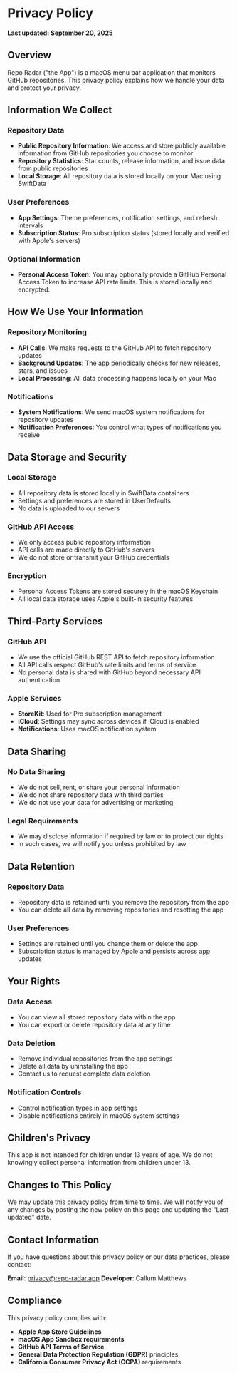 # Privacy Policy

**Last updated: September 20, 2025**

## Overview

Repo Radar ("the App") is a macOS menu bar application that monitors GitHub repositories. This privacy policy explains how we handle your data and protect your privacy.

## Information We Collect

### Repository Data
- **Public Repository Information**: We access and store publicly available information from GitHub repositories you choose to monitor
- **Repository Statistics**: Star counts, release information, and issue data from public repositories
- **Local Storage**: All repository data is stored locally on your Mac using SwiftData

### User Preferences
- **App Settings**: Theme preferences, notification settings, and refresh intervals
- **Subscription Status**: Pro subscription status (stored locally and verified with Apple's servers)

### Optional Information
- **Personal Access Token**: You may optionally provide a GitHub Personal Access Token to increase API rate limits. This is stored locally and encrypted.

## How We Use Your Information

### Repository Monitoring
- **API Calls**: We make requests to the GitHub API to fetch repository updates
- **Background Updates**: The app periodically checks for new releases, stars, and issues
- **Local Processing**: All data processing happens locally on your Mac

### Notifications
- **System Notifications**: We send macOS system notifications for repository updates
- **Notification Preferences**: You control what types of notifications you receive

## Data Storage and Security

### Local Storage
- All repository data is stored locally in SwiftData containers
- Settings and preferences are stored in UserDefaults
- No data is uploaded to our servers

### GitHub API Access
- We only access public repository information
- API calls are made directly to GitHub's servers
- We do not store or transmit your GitHub credentials

### Encryption
- Personal Access Tokens are stored securely in the macOS Keychain
- All local data storage uses Apple's built-in security features

## Third-Party Services

### GitHub API
- We use the official GitHub REST API to fetch repository information
- All API calls respect GitHub's rate limits and terms of service
- No personal data is shared with GitHub beyond necessary API authentication

### Apple Services
- **StoreKit**: Used for Pro subscription management
- **iCloud**: Settings may sync across devices if iCloud is enabled
- **Notifications**: Uses macOS notification system

## Data Sharing

### No Data Sharing
- We do not sell, rent, or share your personal information
- We do not share repository data with third parties
- We do not use your data for advertising or marketing

### Legal Requirements
- We may disclose information if required by law or to protect our rights
- In such cases, we will notify you unless prohibited by law

## Data Retention

### Repository Data
- Repository data is retained until you remove the repository from the app
- You can delete all data by removing repositories and resetting the app

### User Preferences
- Settings are retained until you change them or delete the app
- Subscription status is managed by Apple and persists across app updates

## Your Rights

### Data Access
- You can view all stored repository data within the app
- You can export or delete repository data at any time

### Data Deletion
- Remove individual repositories from the app settings
- Delete all data by uninstalling the app
- Contact us to request complete data deletion

### Notification Controls
- Control notification types in app settings
- Disable notifications entirely in macOS system settings

## Children's Privacy

This app is not intended for children under 13 years of age. We do not knowingly collect personal information from children under 13.

## Changes to This Policy

We may update this privacy policy from time to time. We will notify you of any changes by posting the new policy on this page and updating the "Last updated" date.

## Contact Information

If you have questions about this privacy policy or our data practices, please contact:

**Email**: privacy@repo-radar.app
**Developer**: Callum Matthews

## Compliance

This privacy policy complies with:
- **Apple App Store Guidelines**
- **macOS App Sandbox requirements**
- **GitHub API Terms of Service**
- **General Data Protection Regulation (GDPR)** principles
- **California Consumer Privacy Act (CCPA)** requirements
